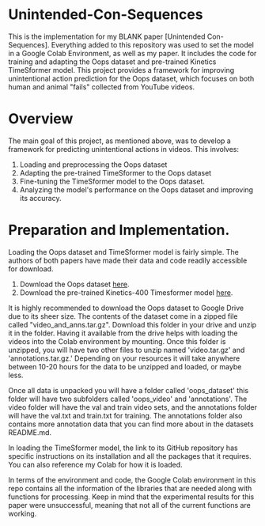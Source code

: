 # Unintended-Con-Sequences

This is the implementation for my BLANK paper [Unintended Con-Sequences]. Everything added to this repository was used to set the model in a Google Colab Environment, as well as my paper. It includes the code for training and adapting the Oops dataset and pre-trained Kinetics TimeSformer model. This project provides a framework for improving unintentional action prediction for the Oops dataset, which focuses on both human and animal "fails" collected from YouTube videos. 

# Overview 
The main goal of this project, as mentioned above, was to develop a framework for predicting unintentional actions in videos. This involves: 
1. Loading and preprocessing the Oops dataset
2. Adapting the pre-trained TimeSformer to the Oops dataset
3. Fine-tuning the TimeSformer model to the Oops dataset.
4. Analyzing the model's performance on the Oops dataset and improving its accuracy. 

# Preparation and Implementation.
Loading the Oops dataset and TimeSformer model is fairly simple. The authors of both papers have made their data and code readily accessible for download. 
1. Download the Oops dataset [here](https://oops.cs.columbia.edu/data/#download).
2. Download the pre-trained Kinetics-400 Timesformer model [here](https://github.com/facebookresearch/TimeSformer).


It is highly recommended to download the Oops dataset to Google Drive due to its sheer size. The contents of the dataset come in a zipped file called "video_and_anns.tar.gz". Download this folder in your drive and unzip it in the folder. Having it available from the drive helps with loading the videos into the Colab environment by mounting. Once this folder is unzipped, you will have two other files to unzip named 'video.tar.gz' and 'annotations.tar.gz.' Depending on your resources it will take anywhere between 10-20 hours for the data to be unzipped and loaded, or maybe less. 

Once all data is unpacked you will have a folder called 'oops_dataset' this folder will have two subfolders called 'oops_video' and 'annotations'. The video folder will have the val and train video sets, and the annotations folder will have the val.txt and train.txt for training. The annotations folder also contains more annotation data that you can find more about in the datasets README.md. 

In loading the TimeSformer model, the link to its GitHub repository has specific instructions on its installation and all the packages that it requires. You can also reference my Colab for how it is loaded.

In terms of the environment and code, the Google Colab environment in this repo contains all the information of the libraries that are needed along with functions for processing. Keep in mind that the experimental results for this paper were unsuccessful, meaning that not all of the current functions are working.
